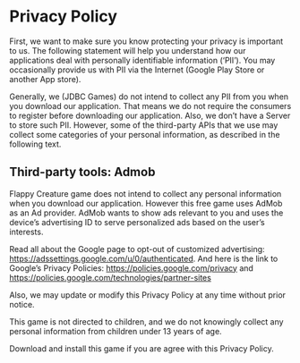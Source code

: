 # Privacy Policy

First, we want to make sure you know protecting your privacy is important to us. The following statement will help you understand how our applications deal with personally identifiable information (‘PII’).
You may occasionally provide us with PII via the Internet (Google Play Store or another App store).

Generally, we (JDBC Games) do not intend to collect any PII from you when you download our application. 
That means we do not require the consumers to register before downloading our application. 
Also, we don’t have a Server to store such PII. However, some of the third-party APIs that we use may collect some categories of your personal information, as described in the following text.

## Third-party tools: Admob

Flappy Creature game does not intend to collect any personal information when you download our application. However this free game uses AdMob as an Ad provider.
AdMob wants to show ads relevant to you and uses the device’s advertising ID to serve personalized ads based on the user’s interests. 

Read all about the Google page to opt-out of customized advertising: https://adssettings.google.com/u/0/authenticated. 
And here is the link to Google’s Privacy Policies: https://policies.google.com/privacy and https://policies.google.com/technologies/partner-sites

Also, we may update or modify this Privacy Policy at any time without prior notice.

This game is not directed to children, and we do not knowingly collect any personal information from children under 13 years of age.

Download and install this game if you are agree with this Privacy Policy.

